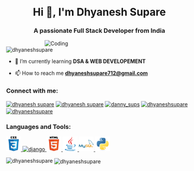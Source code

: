 
<h1 align="center">Hi 👋, I'm Dhyanesh Supare</h1>
<h3 align="center">A passionate Full Stack Developer from India</h3>
<img align = "right" alt = "Coding" width = "400" src = "https://tse2.mm.bing.net/th?id=OIP.LvNp_-MBZql0m_nU_CQwuwHaHa&pid=Api&P=0&h=180">

<p align="left"> <img src="https://komarev.com/ghpvc/?username=dhyaneshsupare&label=Profile%20views&color=0e75b6&style=flat" alt="dhyaneshsupare" /> </p>

- 🌱 I’m currently learning **DSA & WEB DEVELOPEMENT**

- 📫 How to reach me **dhyaneshsupare712@gmail.com**

<h3 align="left">Connect with me:</h3>
<p align="left">
<a href="https://linkedin.com/in/dhyanesh supare" target="blank"><img align="center" src="https://raw.githubusercontent.com/rahuldkjain/github-profile-readme-generator/master/src/images/icons/Social/linked-in-alt.svg" alt="dhyanesh supare" height="30" width="40" /></a>
<a href="https://fb.com/dhyanesh supare" target="blank"><img align="center" src="https://raw.githubusercontent.com/rahuldkjain/github-profile-readme-generator/master/src/images/icons/Social/facebook.svg" alt="dhyanesh supare" height="30" width="40" /></a>
<a href="https://instagram.com/danny_sups" target="blank"><img align="center" src="https://raw.githubusercontent.com/rahuldkjain/github-profile-readme-generator/master/src/images/icons/Social/instagram.svg" alt="danny_sups" height="30" width="40" /></a>
<a href="https://www.leetcode.com/dhyaneshsupare" target="blank"><img align="center" src="https://raw.githubusercontent.com/rahuldkjain/github-profile-readme-generator/master/src/images/icons/Social/leet-code.svg" alt="dhyaneshsupare" height="30" width="40" /></a>
<a href="https://www.codechef.com/users/dhyaneshsupare" target="blank"><img align="center" src="https://cdn.jsdelivr.net/npm/simple-icons@3.1.0/icons/codechef.svg" alt="dhyaneshsupare" height="30" width="40" /></a>
</p>

<h3 align="left">Languages and Tools:</h3>
<p align="left"> </a> <a href="https://www.w3schools.com/css/" target="_blank" rel="noreferrer"> <img src="https://raw.githubusercontent.com/devicons/devicon/master/icons/css3/css3-original-wordmark.svg" alt="css3" width="40" height="40"/> </a> <a href="https://www.djangoproject.com/" target="_blank" rel="noreferrer"> <img src="https://cdn.worldvectorlogo.com/logos/django.svg" alt="django" width="40" height="40"/> </a> <a href="https://www.w3.org/html/" target="_blank" rel="noreferrer"> <img src="https://raw.githubusercontent.com/devicons/devicon/master/icons/html5/html5-original-wordmark.svg" alt="html5" width="40" height="40"/> </a> <a href="https://www.java.com" target="_blank" rel="noreferrer"> <img src="https://raw.githubusercontent.com/devicons/devicon/master/icons/java/java-original.svg" alt="java" width="40" height="40"/> </a> <a href="https://www.mysql.com/" target="_blank" rel="noreferrer"> <img src="https://raw.githubusercontent.com/devicons/devicon/master/icons/mysql/mysql-original-wordmark.svg" alt="mysql" width="40" height="40"/> </a> <a href="https://www.python.org" target="_blank" rel="noreferrer"> <img src="https://raw.githubusercontent.com/devicons/devicon/master/icons/python/python-original.svg" alt="python" width="40" height="40"/> </a> </p>

<p><img align="left" src="https://github-readme-stats.vercel.app/api/top-langs?username=dhyaneshsupare&show_icons=true&locale=en&layout=compact" alt="dhyaneshsupare" /></p>

<p>&nbsp;<img align="center" src="https://github-readme-stats.vercel.app/api?username=dhyaneshsupare&show_icons=true&locale=en" alt="dhyaneshsupare" /></p>
